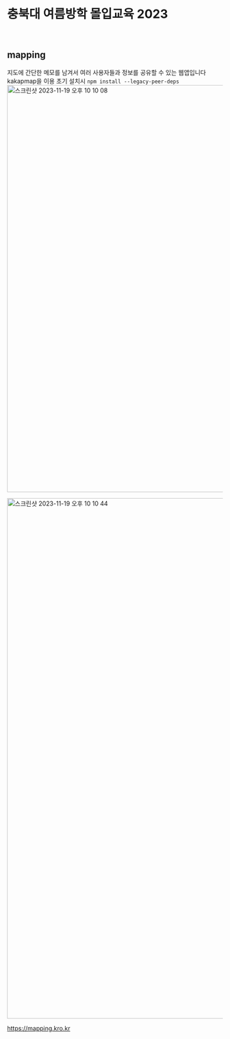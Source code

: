 # 충북대 여름방학 몰입교육 2023

&nbsp;

## mapping

지도에 간단한 메모를 남겨서 여러 사용자들과 정보를 공유할 수 있는 웹앱입니다
kakapmap을 이용
초기 설치시 `npm install --legacy-peer-deps`
<img width="951" alt="스크린샷 2023-11-19 오후 10 10 08" src="https://github.com/mapping-cbnu/frontend/assets/80758613/cbaf148e-efa4-4cd9-a800-4a0b7b5b62fb">

<img width="1216" alt="스크린샷 2023-11-19 오후 10 10 44" src="https://github.com/mapping-cbnu/frontend/assets/80758613/0b301910-a78a-40f6-8fa5-55c1a189dd83">

https://mapping.kro.kr
